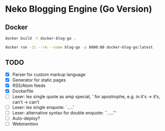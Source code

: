 # Neko Blogging Engine (Go Version)

## Docker

```sh
docker build -t docker-blog-go .

docker run -it --rm --name blog-go -p 8000:80 docker-blog-go:latest
```

## TODO

- [x] Parser for custom markup language
- [x] Generator for static pages
- [x] RSS/Atom feeds
- [x] Dockerfile
- [ ] Lexer: lex single quote as amp special, &rsquo; for apostrophe, e.g. in it's -> it&rsquo;s, can't -> can&rsquo;t
- [ ] Lexer: lex single enquote: `.....'
- [ ] Lexer: alternative syntax for double enquote: ``.....''
- [ ] Auto-deploy?
- [ ] Webmention
